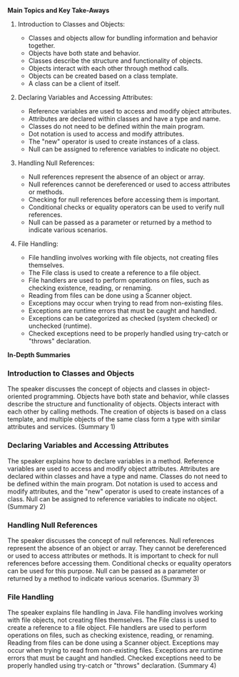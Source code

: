 **Main Topics and Key Take-Aways**

1. Introduction to Classes and Objects:
   - Classes and objects allow for bundling information and behavior together.
   - Objects have both state and behavior.
   - Classes describe the structure and functionality of objects.
   - Objects interact with each other through method calls.
   - Objects can be created based on a class template.
   - A class can be a client of itself.

2. Declaring Variables and Accessing Attributes:
   - Reference variables are used to access and modify object attributes.
   - Attributes are declared within classes and have a type and name.
   - Classes do not need to be defined within the main program.
   - Dot notation is used to access and modify attributes.
   - The "new" operator is used to create instances of a class.
   - Null can be assigned to reference variables to indicate no object.

3. Handling Null References:
   - Null references represent the absence of an object or array.
   - Null references cannot be dereferenced or used to access attributes or methods.
   - Checking for null references before accessing them is important.
   - Conditional checks or equality operators can be used to verify null references.
   - Null can be passed as a parameter or returned by a method to indicate various scenarios.

4. File Handling:
   - File handling involves working with file objects, not creating files themselves.
   - The File class is used to create a reference to a file object.
   - File handlers are used to perform operations on files, such as checking existence, reading, or renaming.
   - Reading from files can be done using a Scanner object.
   - Exceptions may occur when trying to read from non-existing files.
   - Exceptions are runtime errors that must be caught and handled.
   - Exceptions can be categorized as checked (system checked) or unchecked (runtime).
   - Checked exceptions need to be properly handled using try-catch or "throws" declaration.

**In-Depth Summaries**

### Introduction to Classes and Objects
The speaker discusses the concept of objects and classes in object-oriented programming. Objects have both state and behavior, while classes describe the structure and functionality of objects. Objects interact with each other by calling methods. The creation of objects is based on a class template, and multiple objects of the same class form a type with similar attributes and services. (Summary 1)

### Declaring Variables and Accessing Attributes
The speaker explains how to declare variables in a method. Reference variables are used to access and modify object attributes. Attributes are declared within classes and have a type and name. Classes do not need to be defined within the main program. Dot notation is used to access and modify attributes, and the "new" operator is used to create instances of a class. Null can be assigned to reference variables to indicate no object. (Summary 2)

### Handling Null References
The speaker discusses the concept of null references. Null references represent the absence of an object or array. They cannot be dereferenced or used to access attributes or methods. It is important to check for null references before accessing them. Conditional checks or equality operators can be used for this purpose. Null can be passed as a parameter or returned by a method to indicate various scenarios. (Summary 3)

### File Handling
The speaker explains file handling in Java. File handling involves working with file objects, not creating files themselves. The File class is used to create a reference to a file object. File handlers are used to perform operations on files, such as checking existence, reading, or renaming. Reading from files can be done using a Scanner object. Exceptions may occur when trying to read from non-existing files. Exceptions are runtime errors that must be caught and handled. Checked exceptions need to be properly handled using try-catch or "throws" declaration. (Summary 4)
